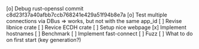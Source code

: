 [o] Debug rust-openssl commit c8d23f37a40afbb7ccb768241e429a51f94b8e7a
[o] Test multiple connections via DBus
    => works, but not with the same app_id
[ ] Revise libnice crate
[ ] Revice ECDH crate
[ ] Setup nice webpage
[x] Implement hostnames
[ ] Benchmark
[ ] Implement fast-connect
[ ] Fuzz
[ ] What to do on first start (key generation?)

